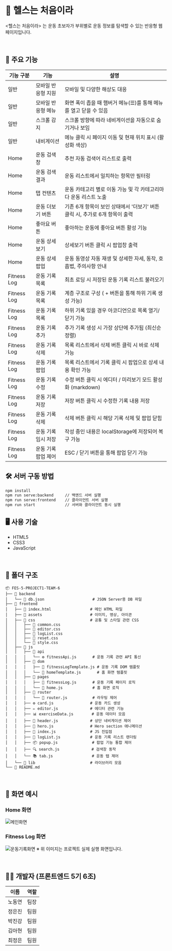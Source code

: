 # 💪 헬스는 처음이라
<헬스는 처음이라> 는 운동 초보자가 부위별로 운동 정보를 탐색할 수 있는 반응형 웹 페이지입니다.


<br/>

## 🧩 주요 기능

|기능 구분 | 기능              | 설명 |
|--------|------------------|------|
|일반 | 모바일 반응형 지원 | 모바일 및 다양한 해상도 대응 |
|일반 | 모바일 반응형 메뉴 | 화면 폭이 좁을 때 햄버거 메뉴(☰)를 통해 메뉴를 열고 닫을 수 있음 |
|일반 | 스크롤 감지 | 스크롤 방향에 따라 네비게이션을 자동으로 숨기거나 보임 |
|일반 | 내비게이션 | 메뉴 클릭 시 페이지 이동 및 현재 위치 표시 (활성화 색상) |
|Home | 운동 검색 창 | 추천 자동 검색어 리스트로 출력 |
|Home | 운동 검색 결과 | 운동 리스트에서 일치하는 항목만 필터링 |
|Home | 탭 컨텐츠 | 운동 카테고리 별로 이동 가능 및 각 카테고리마다 운동 리스트 노출 |
|Home | 운동 더보기 버튼 | 기존 6개 항목이 보인 상태에서 '더보기' 버튼 클릭 시, 추가로 6개 항목이 출력 |
|Home | 좋아요 버튼 | 좋아하는 운동에 좋아요 버튼 활성 기능 |
|Home | 운동 상세 보기 | 상세보기 버튼 클릭 시 팝업창 출력 |
|Home | 운동 상세 팝업 | 운동 동영상 자동 재생 및 상세한 자세, 동작, 호흡법, 주의사항 안내 |
|Fitness Log | 운동 기록 목록 | 최초 로딩 시 저장된 운동 기록 리스트 불러오기 |
|Fitness Log | 운동 기록 목록 | 계층 구조로 구성 ( + 버튼을 통해 하위 기록 생성 가능) |
|Fitness Log | 운동 기록 목록 | 하위 기록 있을 경우 아코디언으로 목록 열기/닫기 가능 |
|Fitness Log | 운동 기록 추가 | 추가 기록 생성 시 가장 상단에 추가됨 (최신순 정렬) |
|Fitness Log | 운동 기록 삭제 | 목록 리스트에서 삭제 버튼 클릭 시 바로 삭제 가능 | 
|Fitness Log | 운동 기록 팝업 | 목록 리스트에서 기록 클릭 시 팝업으로 상세 내용 확인 가능 |
|Fitness Log | 운동 기록 수정 | 수정 버튼 클릭 시 에디터 / 미리보기 모드 활성화 (markdown) |
|Fitness Log | 운동 기록 저장 | 저장 버튼 클릭 시 수정한 기록 내용 저장 |
|Fitness Log | 운동 기록 삭제 | 삭제 버튼 클릭 시 해당 기록 삭제 및 팝업 닫힘 |
|Fitness Log | 운동 기록 임시 저장 | 작성 중인 내용은 localStorage에 저장되어 복구 가능 |
|Fitness Log | 운동 기록 팝업 제어 | ESC / 닫기 버튼을 통해 팝업 닫기 가능 |


## 🛠️ 서버 구동 방법
```bash
npm install
npm run serve:backend     // 백엔드 서버 실행
npm run serve:frontend    // 클라이언트 서버 실행
npm run start             // 서버와 클라이언트 동시 실행
```

## 🖥️ 사용 기술

- HTML5
- CSS3
- JavaScript

<br/>

## 📁 폴더 구조

```
📦 FES-5-PROJECT1-TEAM-6
├── 📁 backend
│   └── 📄 db.json                     # JSON Server용 DB 파일
├── 📁 frontend
│   ├── 📄 index.html                 # 메인 HTML 파일
│   ├── 📁 assets                     # 이미지, 영상, 아이콘
│   ├── 📁 css                        # 공통 및 스타일 관련 CSS
│   │   ├── 🎨 common.css
│   │   ├── 🎨 editor.css
│   │   ├── 🎨 logList.css
│   │   ├── 🎨 reset.css
│   │   └── 🎨 style.css
│   ├── 📁 js
│   │   ├── 📁 api
│   │   │   └── ⚙️ fitnessApi.js       # 운동 기록 관련 API 통신
│   │   ├── 📁 dom
│   │   │   ├── 🧱 fitnessLogTemplate.js # 운동 기록 DOM 템플릿
│   │   │   └── 🧱 homeTemplate.js       # 홈 화면 템플릿
│   │   ├── 📁 pages
│   │   │   ├── 📄 fitnessLog.js       # 운동 기록 페이지 로직
│   │   │   └── 📄 home.js             # 홈 화면 로직
│   │   ├── 📁 router
│   │   │   └── 🔀 router.js           # 라우팅 제어
│   │   ├── ⚙️ card.js                # 운동 카드 생성
│   │   ├── ✏️ editor.js              # 에디터 관련 기능
│   │   ├── 📊 exerciseData.js        # 운동 데이터 모음
│   │   ├── 🧭 header.js              # 상단 네비게이션 제어
│   │   ├── 🚀 hero.js                # Hero section 애니메이션
│   │   ├── 📍 index.js               # JS 진입점
│   │   ├── 📝 logList.js             # 운동 기록 리스트 렌더링
│   │   ├── 📦 popup.js               # 팝업 기능 통합 제어
│   │   ├── 🔍 search.js              # 검색창 동작
│   │   └── 📚 tab.js                 # 운동 탭 제어
│   └── 📁 lib                        # 라이브러리 모음
└── 📄 README.md

```


<br/>

## 📸 화면 예시
### Home 화면

![메인화면](https://github.com/user-attachments/assets/1b6cfb49-023c-4b76-a033-2f8feca9db50)

### Fitness Log 화면

![운동기록화면](https://github.com/user-attachments/assets/0fa204b6-427a-4c0a-b821-76e5e20d7bee)
※ 위 이미지는 프로젝트 실제 실행 화면입니다.

<br/>


## 👨‍💻 개발자 (프론트엔드 5기 6조)

| 이름   | 역할         |
|--------|--------------|
| 노동연 | 팀장         |
| 정은진 | 팀원         |
| 박진강 | 팀원         |
| 김아현 | 팀원         |
| 최정은 | 팀원         |

